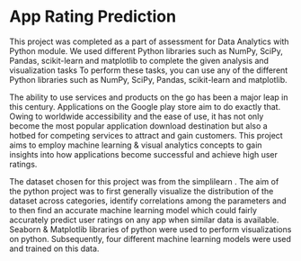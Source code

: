 # App Rating Prediction
This project was completed as a part of assessment for Data Analytics with Python module. We used different Python libraries such as NumPy, SciPy, Pandas, scikit-learn and matplotlib to complete the given analysis and visualization tasks To perform these tasks, you can use any of the different Python libraries such as NumPy, SciPy, Pandas, scikit-learn and matplotlib.

The ability to use services and products on the go has been a major leap in this century. Applications on the Google play store aim to do exactly that. Owing to worldwide accessibility and the ease of use, it has not only become the most popular application download destination but also a hotbed for competing services to attract and gain customers. This project aims to employ machine learning & visual analytics concepts to gain insights into how applications become successful and achieve high user ratings.

The dataset chosen for this project was from the simplilearn . The aim of the python project was to first generally visualize the distribution of the dataset across categories, identify correlations among the parameters and to then find an accurate machine learning model which could fairly accurately predict user ratings on any app when similar data is available. Seaborn & Matplotlib libraries of python were used to perform visualizations on python. Subsequently, four different machine learning models were used and trained on this data.
